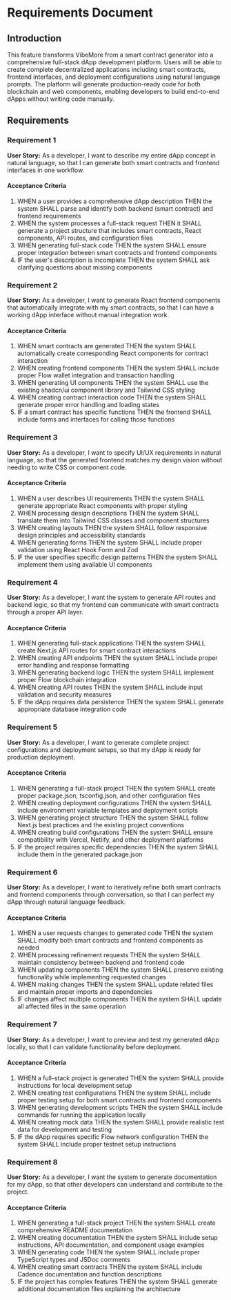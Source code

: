 # Requirements Document

## Introduction

This feature transforms VibeMore from a smart contract generator into a comprehensive full-stack dApp development platform. Users will be able to create complete decentralized applications including smart contracts, frontend interfaces, and deployment configurations using natural language prompts. The platform will generate production-ready code for both blockchain and web components, enabling developers to build end-to-end dApps without writing code manually.

## Requirements

### Requirement 1

**User Story:** As a developer, I want to describe my entire dApp concept in natural language, so that I can generate both smart contracts and frontend interfaces in one workflow.

#### Acceptance Criteria

1. WHEN a user provides a comprehensive dApp description THEN the system SHALL parse and identify both backend (smart contract) and frontend requirements
2. WHEN the system processes a full-stack request THEN it SHALL generate a project structure that includes smart contracts, React components, API routes, and configuration files
3. WHEN generating full-stack code THEN the system SHALL ensure proper integration between smart contracts and frontend components
4. IF the user's description is incomplete THEN the system SHALL ask clarifying questions about missing components

### Requirement 2

**User Story:** As a developer, I want to generate React frontend components that automatically integrate with my smart contracts, so that I can have a working dApp interface without manual integration work.

#### Acceptance Criteria

1. WHEN smart contracts are generated THEN the system SHALL automatically create corresponding React components for contract interaction
2. WHEN creating frontend components THEN the system SHALL include proper Flow wallet integration and transaction handling
3. WHEN generating UI components THEN the system SHALL use the existing shadcn/ui component library and Tailwind CSS styling
4. WHEN creating contract interaction code THEN the system SHALL generate proper error handling and loading states
5. IF a smart contract has specific functions THEN the frontend SHALL include forms and interfaces for calling those functions

### Requirement 3

**User Story:** As a developer, I want to specify UI/UX requirements in natural language, so that the generated frontend matches my design vision without needing to write CSS or component code.

#### Acceptance Criteria

1. WHEN a user describes UI requirements THEN the system SHALL generate appropriate React components with proper styling
2. WHEN processing design descriptions THEN the system SHALL translate them into Tailwind CSS classes and component structures
3. WHEN creating layouts THEN the system SHALL follow responsive design principles and accessibility standards
4. WHEN generating forms THEN the system SHALL include proper validation using React Hook Form and Zod
5. IF the user specifies specific design patterns THEN the system SHALL implement them using available UI components

### Requirement 4

**User Story:** As a developer, I want the system to generate API routes and backend logic, so that my frontend can communicate with smart contracts through a proper API layer.

#### Acceptance Criteria

1. WHEN generating full-stack applications THEN the system SHALL create Next.js API routes for smart contract interactions
2. WHEN creating API endpoints THEN the system SHALL include proper error handling and response formatting
3. WHEN generating backend logic THEN the system SHALL implement proper Flow blockchain integration
4. WHEN creating API routes THEN the system SHALL include input validation and security measures
5. IF the dApp requires data persistence THEN the system SHALL generate appropriate database integration code

### Requirement 5

**User Story:** As a developer, I want to generate complete project configurations and deployment setups, so that my dApp is ready for production deployment.

#### Acceptance Criteria

1. WHEN generating a full-stack project THEN the system SHALL create proper package.json, tsconfig.json, and other configuration files
2. WHEN creating deployment configurations THEN the system SHALL include environment variable templates and deployment scripts
3. WHEN generating project structure THEN the system SHALL follow Next.js best practices and the existing project conventions
4. WHEN creating build configurations THEN the system SHALL ensure compatibility with Vercel, Netlify, and other deployment platforms
5. IF the project requires specific dependencies THEN the system SHALL include them in the generated package.json

### Requirement 6

**User Story:** As a developer, I want to iteratively refine both smart contracts and frontend components through conversation, so that I can perfect my dApp through natural language feedback.

#### Acceptance Criteria

1. WHEN a user requests changes to generated code THEN the system SHALL modify both smart contracts and frontend components as needed
2. WHEN processing refinement requests THEN the system SHALL maintain consistency between backend and frontend code
3. WHEN updating components THEN the system SHALL preserve existing functionality while implementing requested changes
4. WHEN making changes THEN the system SHALL update related files and maintain proper imports and dependencies
5. IF changes affect multiple components THEN the system SHALL update all affected files in the same operation

### Requirement 7

**User Story:** As a developer, I want to preview and test my generated dApp locally, so that I can validate functionality before deployment.

#### Acceptance Criteria

1. WHEN a full-stack project is generated THEN the system SHALL provide instructions for local development setup
2. WHEN creating test configurations THEN the system SHALL include proper testing setup for both smart contracts and frontend components
3. WHEN generating development scripts THEN the system SHALL include commands for running the application locally
4. WHEN creating mock data THEN the system SHALL provide realistic test data for development and testing
5. IF the dApp requires specific Flow network configuration THEN the system SHALL include proper testnet setup instructions

### Requirement 8

**User Story:** As a developer, I want the system to generate documentation for my dApp, so that other developers can understand and contribute to the project.

#### Acceptance Criteria

1. WHEN generating a full-stack project THEN the system SHALL create comprehensive README documentation
2. WHEN creating documentation THEN the system SHALL include setup instructions, API documentation, and component usage examples
3. WHEN generating code THEN the system SHALL include proper TypeScript types and JSDoc comments
4. WHEN creating smart contracts THEN the system SHALL include Cadence documentation and function descriptions
5. IF the project has complex features THEN the system SHALL generate additional documentation files explaining the architecture
